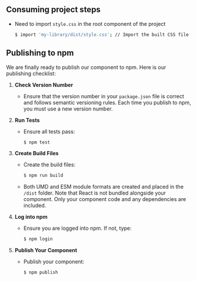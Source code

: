 ## Consuming project steps

- Need to import `style.css` in the root component of the project

  ```sh
  $ import 'my-library/dist/style.css'; // Import the built CSS file
  ```

## Publishing to npm

We are finally ready to publish our component to npm. Here is our publishing checklist:

1. **Check Version Number**

   - Ensure that the version number in your `package.json` file is correct and follows semantic versioning rules. Each time you publish to npm, you must use a new version number.

2. **Run Tests**

   - Ensure all tests pass:
     ```sh
     $ npm test
     ```

3. **Create Build Files**

   - Create the build files:
     ```sh
     $ npm run build
     ```
   - Both UMD and ESM module formats are created and placed in the `/dist` folder. Note that React is not bundled alongside your component. Only your component code and any dependencies are included.

4. **Log into npm**

   - Ensure you are logged into npm. If not, type:
     ```sh
     $ npm login
     ```

5. **Publish Your Component**
   - Publish your component:
     ```sh
     $ npm publish
     ```
